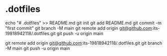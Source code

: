 # .dotfiles

echo "# .dotfiles" >> README.md
git init
git add README.md
git commit -m "first commit"
git branch -M main
git remote add origin git@github.com:its-19818942118/.dotfiles.git
git push -u origin main

git remote add origin git@github.com:its-19818942118/.dotfiles.git
git branch -M main
git push -u origin main
